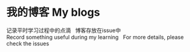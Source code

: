 # 我的博客 My blogs
记录平时学习过程中的点滴  
博客存放在issue中  
Record something useful during my learning    
For more details, please check the issues

